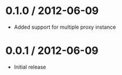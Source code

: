 
0.1.0 / 2012-06-09 
==================

  * Added support for multiple proxy instance

0.0.1 / 2012-06-09 
==================

  * Initial release
